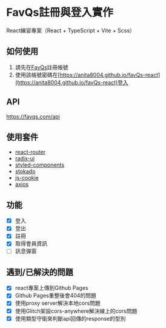 # FavQs註冊與登入實作

React練習專案（React + TypeScript + Vite + Scss）

## 如何使用

1. 請先在[FavQs](https://favqs.com)註冊帳號
2. 使用該帳號密碼在[https://anita8004.github.io/favQs-react](https://anita8004.github.io/favQs-react)登入

## API

https://favqs.com/api

## 使用套件
- [react-router](https://reactrouter.com/en/main)
- [radix-ui](https://www.radix-ui.com/)
- [styled-components](https://styled-components.com/)
- [stokado](https://github.com/KID-joker/stokado?tab=readme-ov-file)
- [js-cookie](https://github.com/js-cookie/js-cookie/tree/latest#readme)
- [axios](https://axios-http.com/zh/docs/intro)

## 功能
- [x] 登入
- [x] 登出
- [x] 註冊
- [x] 取得會員資訊
- [ ] 訊息彈窗

## 遇到/已解決的問題
- [x] react專案上傳到Github Pages
- [x] Github Pages重整後會404的問題
- [x] 使用proxy server解決本地cors問題
- [x] 使用Glitch架設cors-anywhere解決線上的cors問題
- [x] 使用類型守衛來判斷api回傳的response的型別